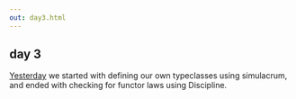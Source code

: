 ```yaml
---
out: day3.html
---
```

 
  [day2]: day2.html
  [moott]: http://learnyouahaskell.com/making-our-own-types-and-typeclasses

day 3
-----

[Yesterday][day2] we started with defining our own typeclasses using simulacrum,
and ended with checking for functor laws using Discipline.
